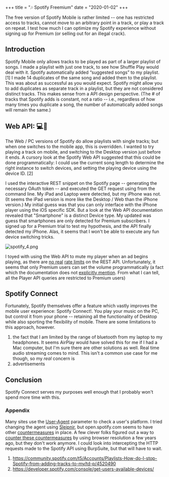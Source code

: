 
+++
title = "🎶 Spotify Freemium"
date = "2020-01-02"
+++

The free version of Spotify Mobile is rather limited -- one has restricted access to tracks, cannot move to an arbitrary point in a track, or play a track on repeat. I test how much I can optimize my Spotify experience without signing up for Premium (or selling out for an illegal crack). 

## Introduction
Spotify Mobile only allows tracks to be played as part of a larger playlist of songs. I made a playlist with just one track, to see how Shuffle Play would deal with it. Spotify automatically added “suggested songs” to my playlist. [1] 
I made 14 duplicates of the same song and added them to the playlist. This was about as successful as you would expect. Spotify might allow you to add duplicates as separate track in a playlist, but they are not considered distinct tracks. This makes sense from a API design perspective. 
(The # of tracks that Spotify adds is constant, not a ratio -- i.e., regardless of how many times you duplicate a song, the number of automatically added songs will remain the same.)


## Web API: 💻📲
The Web / PC versions of Spotify do allow playlists with single tracks; but when one switches to the mobile app, this is overridden.
I wanted to try playing a track on mobile, and switching to the Desktop version just before it ends. A cursory look at the Spotify Web API suggested that this could be done programmatically: I could use the current song length to determine the right instance to switch devices, and setting the playing device using the device  ID. [2]

I used the interactive REST snippet on the Spotify page -- generating the necessary OAuth token -- and executed the GET request using <curl> from the command line. My iPad and Laptop were detected, but my iPhone was not. (It seems the iPad version is more like the Desktop / Web than the iPhone version.)
My initial guess was that you can only interface with the iPhone player using the iOS specific SDK. But a look at the Web API documentation revealed that "Smartphone" is a distinct Device type. My updated was guess that smartphones are only detected for Premium subscribers.
I signed up for a Premium trial to test my hypothesis, and the API finally detected my iPhone.
Alas, it seems that I won't be able to execute any fun device switching tricks.

![spotify_4.png](/spotify/spotify_docs_e.png)


I toyed with using the Web API to mute my player when an ad begins playing, as there are [no real](http://jmeyers44.github.io/blog/2015/04/26/builder-beware-the-limitations-of-popular-apis/) [rate limits](https://stackoverflow.com/questions/46322838/any-ideas-about-rate-limit-request-minute-on-spotify-api/46348692) on the REST API. Unfortunately, it seems that only Premium users can set the volume programmatically (a fact which the documentation does not [explicitly mention](https://developer.spotify.com/console/put-volume/). From what I can tell, all the Player API queries are restricted to Premium users)


## Spotify Connect 

Fortunately, Spotify themselves offer a feature which vastly improves the mobile user experience: Spotify Connect!. You play your music on the PC, but control it from your phone -- retaining all the functionality of Desktop  while also sporting the flexibility of mobile.
There are some limitations to this approach, however.

1. the fact that I am limited by the range of bluetooth from my laptop to my headphones. It seems AirPlay would have solved this for me if I had a Mac computer, but I'm sure there are other solutions as well. Real time audio streaming comes to mind. This isn't a common use case  for me though, so my *real* concern is 
2. advertisements 

## Conclusion 
Spotify Connect serves my purposes well enough that I probably won't spend more time with this.  

### Appendix 
Many sites use the [User-Agent](https://developer.mozilla.org/en-US/docs/Web/HTTP/Headers/User-Agent) parameter to check a user's platform. I tried 
changing the agent using [Sleipnir](https://apple.stackexchange.com/questions/40647/is-there-a-web-browser-for-ios-that-will-allow-me-to-change-the-user-agent), but open.spotify.com seems to have other [countermeasures](https://apple.stackexchange.com/a/356902) in place.
 A few clever folks figured out a way to [counter these countermeasures](https://www.reddit.com/r/firefox/comments/81nlk6/is_it_possible_to_use_the_spotify_web_player_on/) by using browser resolution a few years ago, but they don't work anymore.
I could look into intercepting the HTTP requests made to the Spotify API using BurpSuite, but that will have to wait.


1. https://community.spotify.com/t5/Accounts/Playlists-How-do-I-stop-Spotify-from-adding-tracks-to-my/td-p/4520490
2. https://developer.spotify.com/console/get-users-available-devices/
